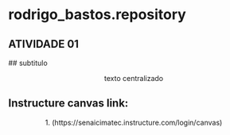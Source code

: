 # rodrigo_bastos.repository

## ATIVIDADE 01
</p>
</p>
</p>
</p>
</p>
## subtitulo
<p align="center">
  texto centralizado
  </p>
  
  
## Instructure canvas link:
<p align="center">
  1. (https://senaicimatec.instructure.com/login/canvas)
